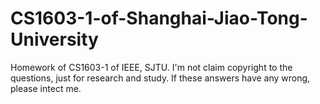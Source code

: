 # CS1603-1-of-Shanghai-Jiao-Tong-University
Homework of CS1603-1 of IEEE, SJTU.
I'm not claim copyright to the questions, just for research and study.
If these answers have any wrong, please intect me. 
